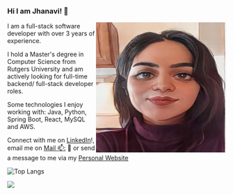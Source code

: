 ### Hi I am Jhanavi! 👋

<img align="right"  height = "300" width="300" src="https://github.com/jhanaviB/jhanaviB/blob/main/Picture.png?raw=true">

<!--
**jhanaviB/jhanaviB** is a ✨ _special_ ✨ repository because its `README.md` (this file) appears on your GitHub profile.

Here are some ideas to get you started:

- 🔭 I’m currently working on ...
- 🌱 I’m currently learning ...
- 👯 I’m looking to collaborate on ...
- 🤔 I’m looking for help with ...
- 💬 Ask me about ...
- 📫 How to reach me: ...
- 😄 Pronouns: ...
- ⚡ Fun fact: ...
-->
I am a full-stack software developer with over 3 years of experience. 

I hold a Master's degree in Computer Science from Rutgers University and am actively looking for full-time backend/ full-stack developer roles.

Some technologies I enjoy working with: Java, Python, Spring Boot, React, MySQL and AWS.

Connect with me on <a href="https://www.linkedin.com/in/jhanavibehl/">LinkedIn</a>!, email me on <a href="mailto:jhanavibehl@gmail.com">Mail 📫:</a> :girl:
or send a message to me via my <a href="https://jhanavib.github.io/portfolio/"> Personal Website </a>

![Top Langs](https://github-readme-stats.vercel.app/api/top-langs/?username=jhanaviB&hide_progress=true)


![](https://komarev.com/ghpvc/?username=jhanaviB&color=green)

